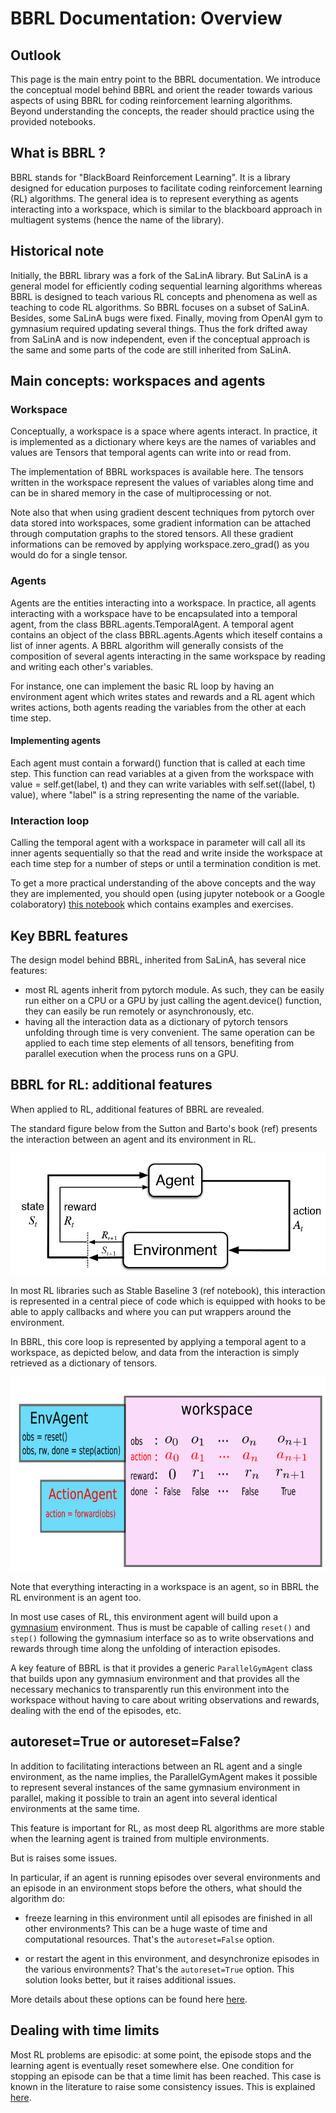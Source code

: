 # BBRL Documentation: Overview

## Outlook

This page is the main entry point to the BBRL documentation. We introduce the conceptual model behind BBRL and orient the reader towards various aspects of using BBRL for coding reinforcement learning algorithms. Beyond understanding the concepts, the reader should practice using the provided notebooks.

## What is BBRL ?

BBRL stands for "BlackBoard Reinforcement Learning". It is a library designed for education purposes to facilitate coding reinforcement learning (RL) algorithms. The general idea is to represent everything as agents interacting into a workspace, which is similar to the blackboard approach in multiagent systems (hence the name of the library).

## Historical note

Initially, the BBRL library was a fork of the SaLinA library. But SaLinA is a general model for efficiently coding sequential learning algorithms whereas BBRL is designed  to teach various RL concepts and phenomena as well as teaching to code RL algorithms.
So BBRL focuses on a subset of SaLinA. Besides, some SaLinA bugs were fixed. Finally, moving from OpenAI gym to gymnasium required updating several things.  Thus the fork drifted away from SaLinA and is now independent, even if the conceptual approach is the same and some parts of the code are still inherited from SaLinA.

## Main concepts: workspaces and agents

### Workspace

Conceptually, a workspace is a space where agents interact. In practice, it is implemented as a dictionary where keys are the names of variables and values are Tensors that temporal agents can write into or read from.

The implementation of BBRL workspaces is available here. The tensors written in the workspace represent the values of variables along time and can be in shared memory in the case of multiprocessing or not.

Note also that when using gradient descent techniques from pytorch over data stored into workspaces, some gradient information can be attached through computation graphs to the stored tensors. All these gradient informations can be removed by applying workspace.zero_grad() as you would do for a single tensor.

### Agents

Agents are the entities interacting into a workspace. In practice, all agents interacting with a workspace have to be encapsulated into a temporal agent, from the class BBRL.agents.TemporalAgent. A temporal agent contains an object of the class BBRL.agents.Agents which iteself contains a list of inner agents. A BBRL algorithm will generally consists of the composition of several agents interacting in the same workspace by reading and writing each other's variables.

For instance, one can implement the basic RL loop by having an environment agent which writes states and rewards and a RL agent which writes actions, both agents reading the variables from the other at each time step.

#### Implementing agents

Each agent must contain a forward() function that is called at each time step. This function can read variables at a given from the workspace with value = self.get(label, t) and they can write variables with self.set((label, t) value), where "label" is a string representing the name of the variable.

### Interaction loop

Calling the temporal agent with a workspace in parameter will call all its inner agents sequentially so that the read and write inside the workspace at each time step for a number of steps or until a termination condition is met.

To get a more practical understanding of the above concepts and the way they are implemented, you should open (using jupyter notebook or a Google colaboratory) [this notebook](notebooks/01-basic_concepts.student.ipynb) which contains examples and exercises.

## Key BBRL features

The design model behind BBRL, inherited from SaLinA, has several nice features:

- most RL agents inherit from pytorch module. As such, they can be easily run either on a CPU or a GPU by just calling the agent.device() function, they can easily be run remotely or asynchronously, etc.
- having all the interaction data as a dictionary of pytorch tensors unfolding through time is very convenient. The same operation can be applied to each time step elements of all tensors, benefiting from parallel execution when the process runs on a GPU.

## BBRL for RL: additional features

When applied to RL, additional features of BBRL are revealed.

The standard figure below from the Sutton and Barto's book (ref) presents the interaction between an agent and its environment in RL.

<img src="images/rl_agent.png" alt="[copyright Sorbonne Universite]" >

In most RL libraries such as Stable Baseline 3 (ref notebook), this interaction is represented in a central piece of code which is equipped with hooks to be able to apply callbacks and where you can put wrappers around the environment.

In BBRL, this core loop is represented by applying a temporal agent to a workspace, as depicted below, and data from the interaction is simply retrieved as a dictionary of tensors.

<img src="images/bbrl_workspace.png" alt="[copyright Sorbonne Universite]" >

Note that everything interacting in a workspace is an agent, so in BBRL the RL environment is an agent too.

In most use cases of RL, this environment agent will build upon a [gymnasium](https://gymnasium.farama.org/index.html) environment.
Thus is must be capable of calling `reset()` and `step()` following the gymnasium interface so as to write observations and rewards through time along the unfolding of interaction episodes.

A key feature of BBRL is that it provides a generic `ParallelGymAgent` class that builds upon any gymnasium environment and that provides all the necessary mechanics to transparently run this environment into the workspace without having to care about writing observations and rewards, dealing with the end of the episodes, etc.

## autoreset=True or autoreset=False?

In addition to facilitating interactions between an RL agent and a single environment, as the name implies, the ParallelGymAgent makes it possible to represent several instances of the same gymnasium environment in parallel, making it possible to train an agent into several identical environments at the same time.

This feature is important for RL, as most deep RL algorithms are more stable when the learning agent is trained from multiple environments.

But is raises some issues.

In particular, if an agent is running episodes over several environments and an episode in an environment stops before the others, what should the algorithm do:

- freeze learning in this environment until all episodes are finished in all other environments? This can be a huge waste of time and computational resources. That's the `autoreset=False` option.

- or restart the agent in this environment, and desynchronize episodes in the various environments? That's the `autoreset=True` option. This solution looks better, but it raises additional issues.

More details about these options can be found here [here](autoreset.md).

## Dealing with time limits

Most RL problems are episodic: at some point, the episode stops and the learning agent is eventually reset somewhere else. One condition for stopping an episode can be that a time limit has been reached. This case is known in the literature to raise some consistency issues. This is explained [here](time_limits.md).
